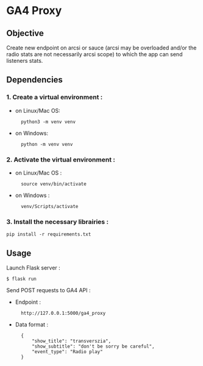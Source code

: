 # GA4 Proxy

## Objective

Create new endpoint on arcsi or sauce (arcsi may be overloaded and/or the radio stats are not necessarily arcsi scope) to which the app can send listeners stats.

## Dependencies

### 1. Create a virtual environment :

- on Linux/Mac OS:

        python3 -m venv venv

- on Windows:

        python -m venv venv

### 2. Activate the virtual environment :

- on Linux/Mac OS :

        source venv/bin/activate

- on Windows :

        venv/Scripts/activate

### 3. Install the necessary librairies :

    pip install -r requirements.txt

## Usage

Launch Flask server :

    $ flask run

Send POST requests to GA4 API :

- Endpoint :

        http://127.0.0.1:5000/ga4_proxy

- Data format :

        {
            "show_title": "transverszia",
            "show_subtitle": "don't be sorry be careful",
            "event_type": "Radio play"
        }
